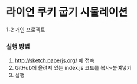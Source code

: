 # 라이언 쿠키 굽기 시물레이션
1-2 개인 프로젝트

### 실행 방법 
1. http://sketch.paperjs.org/ 에 접속
2. GitHub에 올려져 있는 index.js 코드를 복사-붙여넣기
3. 실행
